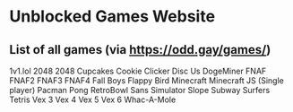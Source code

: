 # Unblocked Games Website
## List of all games (via https://odd.gay/games/)
1v1.lol
2048
2048 Cupcakes
Cookie Clicker
Disc Us
DogeMiner
FNAF
FNAF2
FNAF3
FNAF4
Fall Boys
Flappy Bird
Minecraft
Minecraft JS (Single player)
Pacman
Pong
RetroBowl
Sans Simulator
Slope
Subway Surfers
Tetris
Vex 3
Vex 4
Vex 5
Vex 6
Whac-A-Mole
